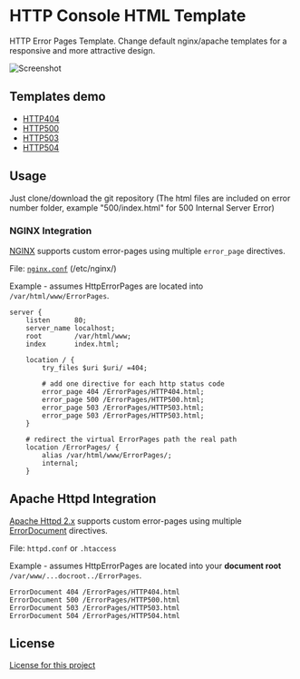 # HTTP Console HTML Template #
HTTP Error Pages Template. Change default nginx/apache templates for a responsive and more attractive design.

![Screenshot](https://pecceg2.github.io/HTTP_Console_HTML_Template/readme-banner.png)

## Templates demo ##
* [HTTP404](https://pecceg2.github.io/HTTP_Console_HTML_Template/404/)
* [HTTP500](https://pecceg2.github.io/HTTP_Console_HTML_Template/500/)
* [HTTP503](https://pecceg2.github.io/HTTP_Console_HTML_Template/503/)
* [HTTP504](https://pecceg2.github.io/HTTP_Console_HTML_Template/504/)

## Usage ##
Just clone/download the git repository (The html files are included on error number folder, example "500/index.html" for 500 Internal Server Error)

### NGINX Integration ###

[NGINX](http://nginx.org/en/docs/http/ngx_http_core_module.html#error_page) supports custom error-pages using multiple `error_page` directives.

File: [`nginx.conf`](https://www.nginx.com/resources/wiki/start/topics/examples/full/) (/etc/nginx/)

Example - assumes HttpErrorPages are located into `/var/html/www/ErrorPages`.

```nginx
server {
    listen      80;
    server_name localhost;
    root        /var/html/www;
    index       index.html;
    
    location / {
        try_files $uri $uri/ =404;
        
        # add one directive for each http status code
        error_page 404 /ErrorPages/HTTP404.html;
        error_page 500 /ErrorPages/HTTP500.html;
        error_page 503 /ErrorPages/HTTP503.html;
		error_page 503 /ErrorPages/HTTP503.html;
    }

    # redirect the virtual ErrorPages path the real path
    location /ErrorPages/ {
        alias /var/html/www/ErrorPages/;
        internal;
    }
```

## Apache Httpd Integration ##
[Apache Httpd 2.x](http://httpd.apache.org/) supports custom error-pages using multiple [ErrorDocument](http://httpd.apache.org/docs/2.4/mod/core.html#errordocument) directives.

File: `httpd.conf` or `.htaccess`

Example - assumes HttpErrorPages are located into your **document root** `/var/www/...docroot../ErrorPages`.

```ApacheConf
ErrorDocument 404 /ErrorPages/HTTP404.html
ErrorDocument 500 /ErrorPages/HTTP500.html
ErrorDocument 503 /ErrorPages/HTTP503.html
ErrorDocument 504 /ErrorPages/HTTP504.html
```

## License ##
[License for this project](LICENSE.md)